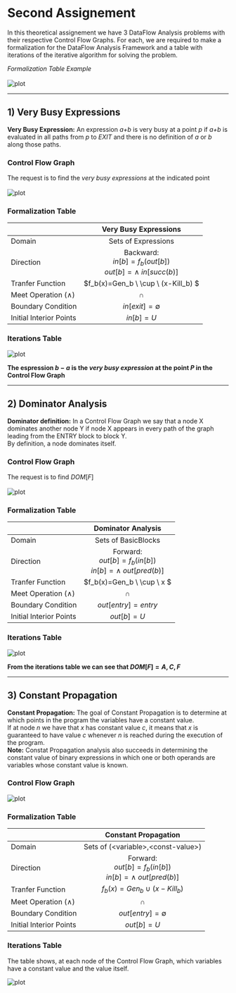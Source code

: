 # Second Assignement

In this theoretical assignement we have 3 DataFlow Analysis problems with their respective Control Flow Graphs.
For each, we are required to make a formalization for the DataFlow Analysis Framework and
a table with iterations of the iterative algorithm for solving the problem.

_Formalization Table Example_ \
\
![plot](./assets/form-example.png)

---

## 1) Very Busy Expressions

**Very Busy Expression:** An expression _a+b_ is very busy at a point _p_ if _a+b_ is evaluated in all paths from _p_ to _EXIT_ and there is no definition of _a_ or _b_ along those paths.

### Control Flow Graph
The request is to find the _very busy expressions_ at the indicated point\
\
![plot](./assets/very-busy-exp/cfg.png)

### Formalization Table
||Very Busy Expressions
---|:---:
Domain| Sets of Expressions
Direction| Backward: <br> $in[b]=f_b(out[b])$ <br> $out[b]=\land \ in[succ(b)]$
Tranfer Function| $f_b(x)=Gen_b \ \cup \ (x-Kill_b) $
Meet Operation ($\land$)| $\cap$
Boundary Condition| $in[exit] = \emptyset$
Initial Interior Points| $in[b] = U$

### Iterations Table
![plot](./assets/very-busy-exp/itertable.png)

**The espression $b-a$ is the _very busy expression_ at the point $P$ in the Control Flow Graph**

---

## 2) Dominator Analysis

**Dominator definition:** In a Control Flow Graph we say that a node X dominates another node Y if node X appears in every path of the graph leading from the ENTRY block to block Y.\
By definition, a node dominates itself.

### Control Flow Graph
The request is to find $DOM[F]$ \
\
![plot](./assets/dominator-analysis/cfg.png)

### Formalization Table
||Dominator Analysis
---|:---:
Domain| Sets of BasicBlocks
Direction| Forward: <br> $out[b]=f_b(in[b])$ <br> $in[b]=\land \ out[pred(b)]$
Tranfer Function| $f_b(x)=Gen_b \ \cup \ x $
Meet Operation ($\land$)| $\cap$
Boundary Condition| $out[entry] = entry$
Initial Interior Points| $out[b] = U$
 
### Iterations Table
![plot](./assets/dominator-analysis/itertable.png)

**From the iterations table we can see that $DOM[F]={A, C, F}$**

---

## 3) Constant Propagation

**Constant Propagation:** The goal of Constant Propagation is to determine at which points in the program the variables have a constant value.\
If at node _n_ we have that _x_ has constant value _c_, it means that _x_ is guaranteed to have value _c_ whenever _n_ is reached during the execution of the program.\
**Note:** Constat Propagation analysis also succeeds in determining the constant value of binary expressions in which one or both operands are 
variables whose constant value is known.

### Control Flow Graph
![plot](./assets/constant-propagation/cfg.png)

### Formalization Table
||Constant Propagation
---|:---:
Domain| Sets of (\<variable>,\<const-value>)
Direction| Forward: <br> $out[b]=f_b(in[b])$ <br> $in[b]=\land \ out[pred(b)]$
Tranfer Function| $f_b(x)=Gen_b \ \cup \ (x-Kill_b)$
Meet Operation ($\land$)| $\cap$
Boundary Condition| $out[entry] = \emptyset$
Initial Interior Points| $out[b] = U$

### Iterations Table

The table shows, at each node of the Control Flow Graph, which variables have a constant value and the value itself.

![plot](./assets/constant-propagation/itertable.png)
